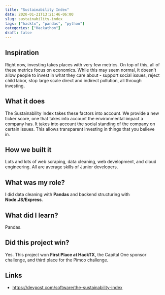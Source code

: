 ```yaml
---
title: "Sustainability Index"
date: 2020-01-21T13:21:46-06:00
slug: sustainability-index
tags: ["hacktx", "pandas", "python"]
categories: ["Hackathon"]
draft: false 
---
```


## Inspiration
Right now, investing takes places with very few metrics. On top of this, all of these metrics focus on economics. While this may seem normal, it doesn't allow people to invest in what they care about - support social issues, reject child labor, stop large scale direct and indirect pollution, all through investing.

## What it does
The Sustainability Index takes these factors into account. We provide a new ticker score, one that takes into account the environmental impact a company has. It takes into account the social standing of the company on certain issues. This allows transparent investing in things that you believe in.

## How we built it
Lots and lots of web scraping, data cleaning, web development, and cloud engineering. All are average skills of Junior developers. 

## What was my role?
I did data cleaning with **Pandas** and backend structuring with **Node.JS/Express**.

## What did I learn?
Pandas.

## Did this project win?
Yes. This project won **First Place at HackTX**, the Capital One sponsor challenge, and third place for the Pimco challenge. 

## Links
* https://devpost.com/software/the-sustainability-index